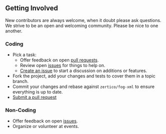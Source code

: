 ## Getting Involved

New contributors are always welcome, when it doubt please ask questions. We strive to be an open and welcoming community. Please be nice to one another.

### Coding

* Pick a task:
  * Offer feedback on open [pull requests](https://github.com/zertico/fog-xml/pulls).
  * Review open [issues](https://github.com/zertico/fog-xml/issues) for things to help on.
  * [Create an issue](https://github.com/zertico/fog-xml/issues/new) to start a discussion on additions or features.
* Fork the project, add your changes and tests to cover them in a topic branch.
* Commit your changes and rebase against `zertico/fog-xml` to ensure everything is up to date.
* [Submit a pull request](https://github.com/zertico/fog-xml/compare/)

### Non-Coding

* Offer feedback on open [issues](https://github.com/zertico/fog-xml/issues).
* Organize or volunteer at events.